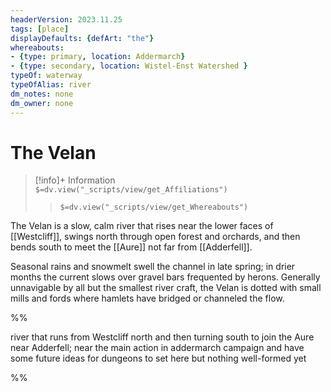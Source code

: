 ```yaml
---
headerVersion: 2023.11.25
tags: [place]
displayDefaults: {defArt: "the"}
whereabouts: 
- {type: primary, location: Addermarch}
- {type: secondary, location: Wistel-Enst Watershed }
typeOf: waterway
typeOfAlias: river
dm_notes: none
dm_owner: none
---
```

# The Velan
>[!info]+ Information  
> `$=dv.view("_scripts/view/get_Affiliations")`  
>> `$=dv.view("_scripts/view/get_Whereabouts")`

The Velan is a slow, calm river that rises near the lower faces of [[Westcliff]], swings north through open forest and orchards, and then bends south to meet the [[Aure]] not far from [[Adderfell]]. 

Seasonal rains and snowmelt swell the channel in late spring; in drier months the current slows over gravel bars frequented by herons. Generally unnavigable by all but the smallest river craft, the Velan is dotted with small mills and fords where hamlets have bridged or channeled the flow.

%%

river that runs from Westcliff north and then turning south to join the Aure near Adderfell; near the main action in addermarch campaign and have some future ideas for dungeons to set here but nothing well-formed yet

%%